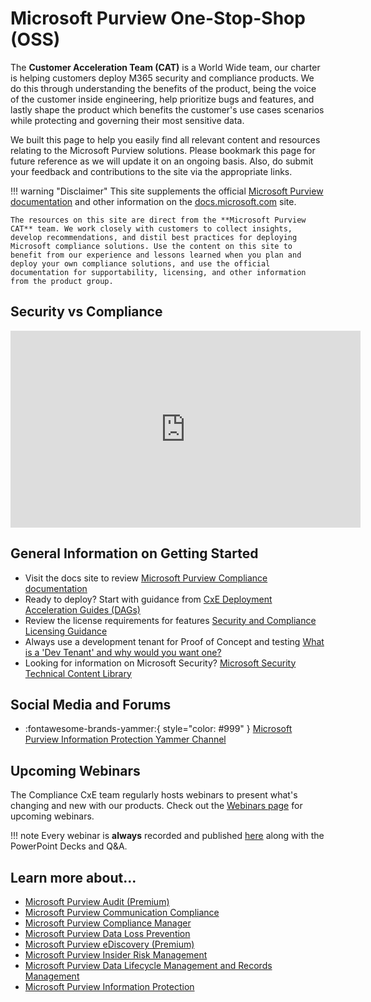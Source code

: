 # Microsoft Purview One-Stop-Shop (OSS)

The **Customer Acceleration Team (CAT)** is a World Wide team, our charter is helping customers deploy M365 security and compliance products. We do this through understanding the benefits of the product, being the voice of the customer inside engineering, help prioritize bugs and features,  and lastly shape the product which benefits the customer's use cases scenarios while protecting and governing their most sensitive data.

We built this page to help you easily find all relevant content and resources relating to the Microsoft Purview solutions. Please bookmark this page for future reference as we will update it on an ongoing basis. Also, do submit your feedback and contributions to the site via the appropriate links.

!!! warning "Disclaimer"
    This site supplements the official [Microsoft Purview documentation](https://docs.microsoft.com/microsoft-365/compliance/) and other information on the [docs.microsoft.com](https://docs.microsoft.com) site.

    The resources on this site are direct from the **Microsoft Purview CAT** team. We work closely with customers to collect insights, develop recommendations, and distil best practices for deploying Microsoft compliance solutions. Use the content on this site to benefit from our experience and lessons learned when you plan and deploy your own compliance solutions, and use the official documentation for supportability, licensing, and other information from the product group.

## Security vs Compliance

<iframe width="560" height="315" src="https://www.youtube-nocookie.com/embed/9QZ4IRko0pU" title="YouTube video player" frameborder="0" allow="accelerometer; autoplay; clipboard-write; encrypted-media; gyroscope; picture-in-picture" allowfullscreen></iframe>

## General Information on Getting Started

* Visit the docs site to review [Microsoft Purview Compliance documentation](https://docs.microsoft.com/en-us/microsoft-365/compliance/?view=o365-worldwide)
* Ready to deploy? Start with guidance from [CxE Deployment Acceleration Guides (DAGs)](dag)
* Review the license requirements for features [Security and Compliance Licensing Guidance](https://docs.microsoft.com/en-us/office365/servicedescriptions/microsoft-365-service-descriptions/microsoft-365-tenantlevel-services-licensing-guidance/microsoft-365-security-compliance-licensing-guidance)
* Always use a development tenant for Proof of Concept and testing [What is a 'Dev Tenant' and why would you want one?](https://techcommunity.microsoft.com/t5/microsoft-365-pnp-blog/what-is-a-dev-tenant-and-why-would-you-want-one/ba-p/2036610)
* Looking for information on Microsoft Security? [Microsoft Security Technical Content Library](https://www.microsoft.com/en-us/security/content-library/)

## Social Media and Forums

* :fontawesome-brands-yammer:{ style="color: #999" } [Microsoft Purview Information Protection Yammer Channel](https://aka.ms/MIPC/AskMIPTeam)

## Upcoming Webinars

The Compliance CxE team regularly hosts webinars to present what's changing and new with our products.  Check out the [Webinars page](webinars) for upcoming webinars. 

!!! note
    Every webinar is **always** recorded and published [here](webinars/#past-webinars) along with the PowerPoint Decks and Q&A.

## Learn more about...

* [Microsoft Purview Audit (Premium)](resources\audit)
* [Microsoft Purview Communication Compliance](resources\cc)
* [Microsoft Purview Compliance Manager](resources\cm)
* [Microsoft Purview Data Loss Prevention](resources\dlp)
* [Microsoft Purview eDiscovery (Premium)](resources\aed)
* [Microsoft Purview Insider Risk Management](resources\ir)
* [Microsoft Purview Data Lifecycle Management and Records Management](resources\mig)
* [Microsoft Purview Information Protection](resources\mip)
